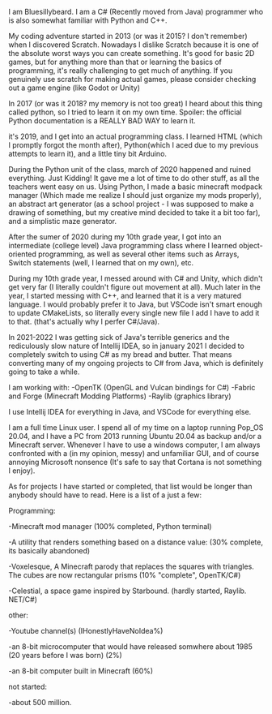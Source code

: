 I am Bluesillybeard. I am a C# (Recently moved from Java) programmer who is also somewhat familiar with Python and C++.



My coding adventure started in 2013 (or was it 2015? I don't remember) when I discovered Scratch. Nowadays I dislike Scratch because it is one of the absolute worst ways you can create something. It's good for basic 2D games, but for anything more than that or learning the basics of programming, it's really challenging to get much of anything. If you genuinely use scratch for making actual games, please consider checking out a game engine (like Godot or Unity)



In 2017 (or was it 2018? my memory is not too great) I heard about this thing called python, so I tried to learn it on my own time. Spoiler: the official Python documentation is a REALLY BAD WAY to learn it.



it's 2019, and I get into an actual programming class. I learned HTML (which I promptly forgot the month after), Python(which I aced due to my previous attempts to learn it), and a little tiny bit Arduino.



During the Python unit of the class, march of 2020 happened and ruined everything. Just Kidding! It gave me a lot of time to do other stuff, as all the teachers went easy on us. Using Python, I made a basic minecraft modpack manager (Which made me realize I should just organize my mods properly), an abstract art generator (as a school project - I was supposed to make a drawing of something, but my creative mind decided to take it a bit too far), and a simplistic maze generator.



After the sumer of 2020 during my 10th grade year, I got into an intermediate (college level) Java programming class where I learned object-oriented programming, as well as several other items such as Arrays, Switch statements (well, I learned that on my own), etc. 



During my 10th grade year, I messed around with C# and Unity, which didn't get very far (I literally couldn't figure out movement at all). Much later in the year, I started messing with C++, and learned that it is a very matured language. I would probably prefer it to Java, but VSCode isn't smart enough to update CMakeLists, so literally every single new file I add I have to add it to that. (that's actually why I perfer C#/Java).

In 2021-2022 I was getting sick of Java's terrible generics and the rediculously slow nature of Intellij IDEA, so in january 2021 I decided to completely switch to using C# as my bread and butter. That means converting many of my ongoing projects to C# from Java, which is definitely going to take a while.



I am working with:
-OpenTK (OpenGL and Vulcan bindings for C#)
-Fabric and Forge (Minecraft Modding Platforms)
-Raylib (graphics library)



I use Intellij IDEA for everything in Java, and VSCode for everything else.



I am a full time Linux user. I spend all of my time on a laptop running Pop_OS 20.04, and I have a PC from 2013 running Ubuntu 20.04 as backup and/or a Minecraft server. Whenever I have to use a windows computer, I am always confronted with a (in my opinion, messy) and unfamiliar GUI, and of course annoying Microsoft nonsence (It's safe to say that Cortana is not something I enjoy).



As for projects I have started or completed, that list would be longer than anybody should have to read. Here is a list of a just a few:



Programming:

-Minecraft mod manager (100% completed, Python terminal)

-A utility that renders something based on a distance value: (30% complete, its basically abandoned)

-Voxelesque, A Minecraft parody that replaces the squares with triangles. The cubes are now rectangular prisms (10% "complete", OpenTK/C#)

-Celestial, a space game inspired by Starbound. (hardly started, Raylib. NET/C#)

other:

-Youtube channel(s) (IHonestlyHaveNoIdea%)

-an 8-bit microcomputer that would have released somwhere about 1985 (20 years before I was born) (2%)

-an 8-bit computer built in Minecraft (60%)



not started:

-about 500 million.
